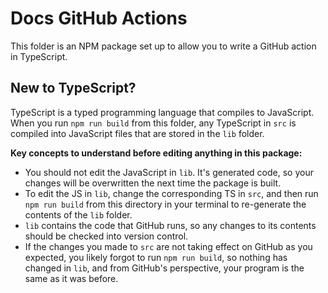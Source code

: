 # Docs GitHub Actions

This folder is an NPM package set up to allow you to write a GitHub action in TypeScript.

## New to TypeScript?

TypeScript is a typed programming language that compiles to JavaScript. When you run `npm run build` from this folder, any TypeScript in `src` is compiled into JavaScript files that are stored in the `lib` folder.

**Key concepts to understand before editing anything in this package:**

- You should not edit the JavaScript in `lib`. It's generated code, so your changes will be overwritten the next time the package is built.
- To edit the JS in `lib`, change the corresponding TS in `src`, and then run `npm run build` from this directory in your terminal to re-generate the contents of the `lib` folder.
- `lib` contains the code that GitHub runs, so any changes to its contents should be checked into version control.
- If the changes you made to `src` are not taking effect on GitHub as you expected, you likely forgot to run `npm run build`, so nothing has changed in `lib`, and from GitHub's perspective, your program is the same as it was before.